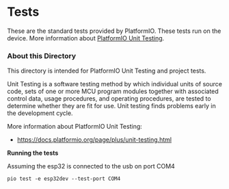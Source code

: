 # Tests

These are the standard tests provided by PlatformIO.  These tests run on the
device. More information about [PlatformIO Unit Testing].

### About this Directory

This directory is intended for PlatformIO Unit Testing and project tests.

Unit Testing is a software testing method by which individual units of
source code, sets of one or more MCU program modules together with associated
control data, usage procedures, and operating procedures, are tested to
determine whether they are fit for use. Unit testing finds problems early
in the development cycle.

More information about PlatformIO Unit Testing:
- https://docs.platformio.org/page/plus/unit-testing.html


__Running the tests__

Assuming the esp32 is connected to the usb on port COM4
```
pio test -e esp32dev --test-port COM4
```


[PlatformIO Unit Testing]:https://docs.platformio.org/page/plus/unit-testing.html